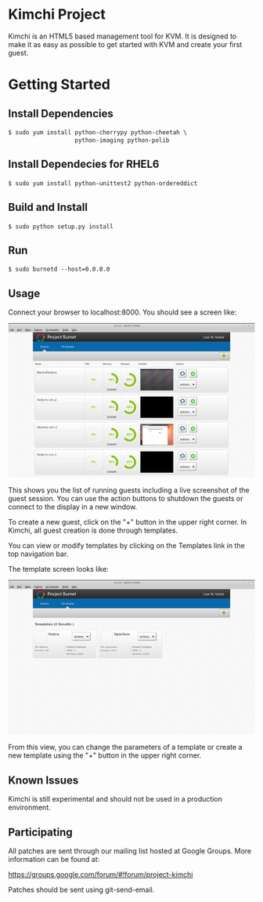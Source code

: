 Kimchi Project
==============

Kimchi is an HTML5 based management tool for KVM.  It is designed to make it
as easy as possible to get started with KVM and create your first guest.

Getting Started
===============

Install Dependencies
--------------------

    $ sudo yum install python-cherrypy python-cheetah \
                       python-imaging python-polib

Install Dependecies for RHEL6
----------------------------
    $ sudo yum install python-unittest2 python-ordereddict

Build and Install
-----------------

    $ sudo python setup.py install

Run
---

    $ sudo burnetd --host=0.0.0.0

Usage
-----

Connect your browser to localhost:8000.  You should see a screen like:

![Kimchi Guest View](/docs/kimchi-guest.png)

This shows you the list of running guests including a live screenshot of
the guest session.  You can use the action buttons to shutdown the guests
or connect to the display in a new window.

To create a new guest, click on the "+" button in the upper right corner.
In Kimchi, all guest creation is done through templates.

You can view or modify templates by clicking on the Templates link in the
top navigation bar.

The template screen looks like:

![Kimchi Template View](/docs/kimchi-templates.png)

From this view, you can change the parameters of a template or create a
new template using the "+" button in the upper right corner.

Known Issues
------------

Kimchi is still experimental and should not be used in a production
environment.

Participating
-------------

All patches are sent through our mailing list hosted at Google Groups.  More
information can be found at:

https://groups.google.com/forum/#!forum/project-kimchi

Patches should be sent using git-send-email.
